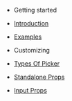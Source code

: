 
* Getting started

* [Introduction](introduction.md "Introduction")
* [Examples](examples.md "Examples")

* Customizing
* [Types Of Picker](typesOfPicker.md "Types Of Picker")
* [Standalone Props](standaloneProps.md "Standalone Props")
* [Input Props](inputProps.md "Input Props")
